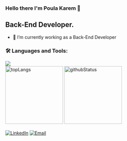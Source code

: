 ### Hello there I'm Poula Karem 👋

## Back-End Developer.

<!--
Here are some ideas to get you started:

- 🔭 I’m currently ...
-->
- 🌱 I’m currently working as a Back-End Developer
<!--
- 👯 I’m looking to collaborate on ...
- 🤔 I’m looking for help with ...
- 💬 Ask me about ...
- 📫 How to reach me: ...
- 😄 Pronouns: ...
- ⚡ Fun fact: ...
-->

### :hammer_and_wrench: Languages and Tools:
<div id="languages&tools" align="left">
  <a href="https://github.com/poula-karem"><img src="https://skillicons.dev/icons?i=js,nodejs,express,git,github,linux,postman" /></a>
</div>

<div id="status" align="left">
  <a href="https://github.com/poula-karem"><img alt="topLangs" height="180em" src="https://github-readme-stats-git-masterrstaa-rickstaa.vercel.app/api/top-langs/?username=Poula-Karem&layout=compact&theme=transparent&show" /></a>
  <a href="https://github.com/poula-karem"><img alt="githubStatus" height="180em" src="https://github-readme-stats.vercel.app/api?username=Poula-Karem&theme=transparent&show" /></a>
  <!-- 
  <a href="https://github.com/poula-karem">
  <img height="180em" src="http://github-readme-streak-stats.herokuapp.com?user=Poula-Karem&theme=transparent&show" />
  </a>
  -->
</div>

<br>
<div id="contacts" align="left">
  <a href="https://www.linkedin.com/in/poula-karem" target="_blank"><img alt="LinkedIn" src="https://img.shields.io/badge/LinkedIn-blue?style=flat-square&logo=linkedin"></a>
<a href="mailto:paulakaremp@gmail.com">
<img alt="Email" src="https://img.shields.io/badge/Email-white?style=flat-square&logo=gmail">
</a>
</div>
